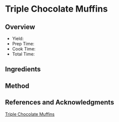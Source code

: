 # Triple Chocolate Muffins

## Overview

- Yield:
- Prep Time:
- Cook Time:
- Total Time:

## Ingredients


## Method



## References and Acknowledgments

[Triple Chocolate Muffins](http://littlesweetbaker.com/2014/04/21/triple-chocolate-muffins/)
